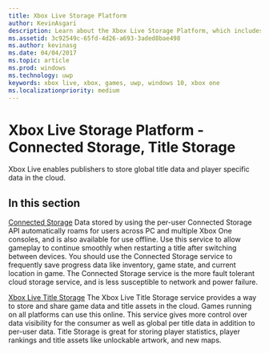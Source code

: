 ```yaml
---
title: Xbox Live Storage Platform
author: KevinAsgari
description: Learn about the Xbox Live Storage Platform, which includes Connected Storage and Title Storage.
ms.assetid: 3c92549c-65fd-4d26-a693-3aded8bae498
ms.author: kevinasg
ms.date: 04/04/2017
ms.topic: article
ms.prod: windows
ms.technology: uwp
keywords: xbox live, xbox, games, uwp, windows 10, xbox one
ms.localizationpriority: medium
---
```


# Xbox Live Storage Platform - Connected Storage, Title Storage

Xbox Live enables publishers to store global title data and player specific data in the cloud.

## In this section

[Connected Storage](connected-storage/connected-storage-overview.md)
Data stored by using the per-user Connected Storage API automatically roams for users across PC and multiple Xbox One consoles, and is also available for use offline. Use this service to allow gameplay to continue smoothly when restarting a title after switching between devices. You should use the Connected Storage service to frequently save progress data like inventory, game state, and current location in game. The Connected Storage service is the more fault tolerant cloud storage service, and is less susceptible to network and power failure.

[Xbox Live Title Storage](xbox-live-title-storage/xbox-live-title-storage.md)
The Xbox Live Title Storage service provides a way to store and share game data and title assets in the cloud. Games running on all platforms can use this online. This service gives more control over data visibility for the consumer as well as global per title data in addition to per-user data. Title Storage is great for storing player statistics, player rankings and title assets like unlockable artwork, and new maps.